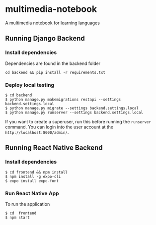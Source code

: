 # multimedia-notebook
A multimedia notebook for learning languages


## Running Django Backend
 
### Install dependencies

Dependencies are found in the backend folder

```cd backend && pip install -r requirements.txt```

### Deploy local testing 
```
$ cd backend
$ python manage.py makemigrations restapi --settings backend.settings.local
$ python manage.py migrate --settings backend.settings.local
$ python manage.py runserver --settings backend.settings.local
```
If you want to create a superuser, run this before running the ```runserver``` command. You can login into the user account at the ```http://localhost:8000/admin/```. 

## Running React Native Backend


### Install dependencies
```
$ cd frontend && npm install
$ npm install -g expo-cli
$ expo install expo-font
```

### Run React Native App

To run the application
```
$ cd  frontend
$ npm start
```